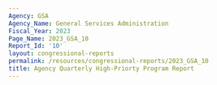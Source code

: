 ```yaml
---
Agency: GSA
Agency_Name: General Services Administration
Fiscal_Year: 2023
Page_Name: 2023_GSA_10
Report_Id: '10'
layout: congressional-reports
permalink: /resources/congressional-reports/2023_GSA_10
title: Agency Quarterly High-Priorty Program Report
---
```


